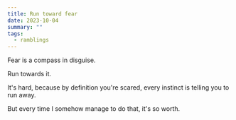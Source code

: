 ```yaml
---
title: Run toward fear
date: 2023-10-04
summary: ""
tags:
  - ramblings
---
```


Fear is a compass in disguise.

Run towards it.

It's hard, because by definition you're scared,
every instinct is telling you to run away.

But every time I somehow manage to do that,
it's so worth.